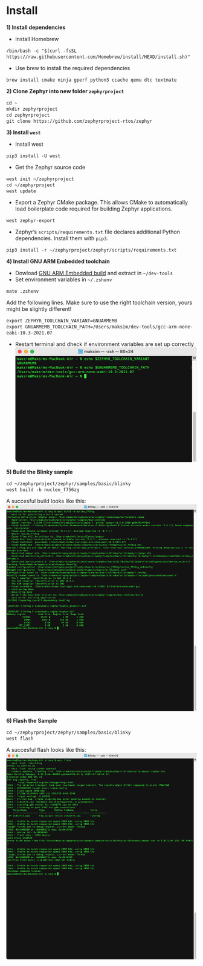 # Install
**1) Install dependencies**
- Install Homebrew
```
/bin/bash -c "$(curl -fsSL https://raw.githubusercontent.com/Homebrew/install/HEAD/install.sh)"
```

- Use brew to install the required dependencies

```
brew install cmake ninja gperf python3 ccache qemu dtc textmate    
```

**2) Clone Zephyr into new folder `zephyrproject`**
```
cd ~
mkdir zephyrproject
cd zephyrproject
git clone https://github.com/zephyrproject-rtos/zephyr
```

**3) Install `west`**
- Install west

```
pip3 install -U west
```

- Get the Zephyr source code
```
west init ~/zephyrproject
cd ~/zephyrproject
west update
```

- Export a Zephyr CMake package. This allows CMake to automatically load boilerplate code required for building Zephyr applications.
```
west zephyr-export
```

- Zephyr’s `scripts/requirements.txt` file declares additional Python dependencies. Install them with `pip3`.
```
pip3 install -r ~/zephyrproject/zephyr/scripts/requirements.txt
```

**4) Install GNU ARM Embedded toolchain**
- Dowload [GNU ARM Embedded build](https://developer.arm.com/tools-and-software/open-source-software/developer-tools/gnu-toolchain/gnu-rm/downloads) and extract in `~/dev-tools`
- Set environment variables in `~/.zshenv`
```
mate .zshenv
```
Add the following lines. Make sure to use the right toolchain version, yours might be slightly different!
```
export ZEPHYR_TOOLCHAIN_VARIANT=GNUARMEMB
export GNUARMEMB_TOOLCHAIN_PATH=/Users/maksim/dev-tools/gcc-arm-none-eabi-10.3-2021.07
```
- Restart terminal and dheck if environment variables are set up correctly
![env_var_check](/images/zephyr-setup/env-var-check.png)

**5) Build the Blinky sample**
```
cd ~/zephyrproject/zephyr/samples/basic/blinky
west build -b nucleo_f756zg
```
A succesful build looks like this:
![succes_build](/images/zephyr-setup/succes-build.png)

**6) Flash the Sample**
```
cd ~/zephyrproject/zephyr/samples/basic/blinky
west flash
```
A succesful flash looks like this:
![succes_flash](/images/zephyr-setup/succes-flash.png)